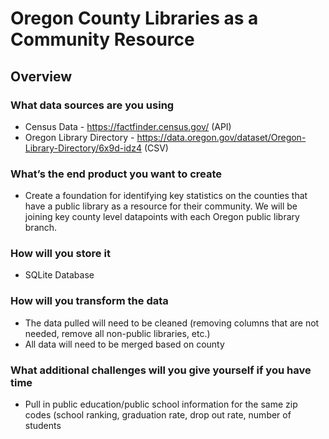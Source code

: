 # Oregon County Libraries as a Community Resource

## Overview

### What data sources are you using

* Census Data - https://factfinder.census.gov/ (API)
* Oregon Library Directory - https://data.oregon.gov/dataset/Oregon-Library-Directory/6x9d-idz4 (CSV)

### What’s the end product you want to create

* Create a foundation for identifying key statistics on the counties that have a public library as a resource for their community. We will be joining key county level datapoints with each Oregon public library branch.

### How will you store it

* SQLite Database

### How will you transform the data

* The data pulled will need to be cleaned (removing columns that are not needed, remove all non-public libraries, etc.)
* All data will need to be merged based on county

### What additional challenges will you give yourself if you have time

* Pull in public education/public school information for the same zip codes (school ranking, graduation rate, drop out rate, number of students
